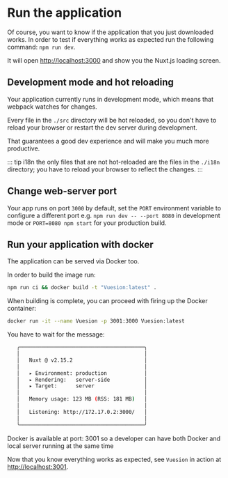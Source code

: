 # Run the application

Of course, you want to know if the application that you just downloaded works.
In order to test if everything works as expected run the following command: `npm run dev`.

It will open [http://localhost:3000](http://localhost:3000) and show you the Nuxt.js loading screen.

## Development mode and hot reloading

Your application currently runs in development mode, which means that webpack watches for changes.

Every file in the `./src` directory will be hot reloaded, so you don't have to reload your browser or restart the dev server during development.

That guarantees a good dev experience and will make you much more productive.

::: tip i18n
the only files that are not hot-reloaded are the files in the `./i18n` directory; you have to reload your browser to reflect the changes.
:::

## Change web-server port

Your app runs on port `3000` by default, set the `PORT` environment variable to configure a different port
e.g. `npm run dev -- --port 8080` in development mode or `PORT=8080 npm start` for your production build.

## Run your application with docker

The application can be served via Docker too.

In order to build the image run:

```bash
npm run ci && docker build -t "Vuesion:latest" .
```

When building is complete, you can proceed with firing up the Docker container:

```bash
docker run -it --name Vuesion -p 3001:3000 Vuesion:latest
```

You have to wait for the message:

```bash
   ╭────────────────────────────────────────╮
   │                                        │
   │   Nuxt @ v2.15.2                       │
   │                                        │
   │   ▸ Environment: production            │
   │   ▸ Rendering:   server-side           │
   │   ▸ Target:      server                │
   │                                        │
   │   Memory usage: 123 MB (RSS: 181 MB)   │
   │                                        │
   │   Listening: http://172.17.0.2:3000/   │
   │                                        │
   ╰────────────────────────────────────────╯
```

Docker is available at port: 3001 so a developer can have both Docker and local server running at the same time

Now that you know everything works as expected, see `Vuesion` in action at [http://localhost:3001](http://localhost:3001).
